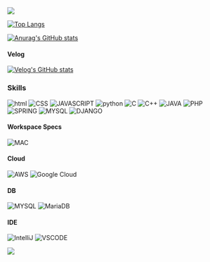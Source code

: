 <img src="https://capsule-render.vercel.app/api?type=waving&color=99ccff&height=100&section=header"/>

[![Top Langs](https://github-readme-stats.vercel.app/api/top-langs/?username=m1nddoong&theme=holi)](https://github.com/anuraghazra/github-readme-stats)


[![Anurag's GitHub stats](https://github-readme-stats.vercel.app/api?username=m1nddoong&theme=holi)](https://github.com/anuraghazra/github-readme-stats)


#### Velog
[![Velog's GitHub stats](https://velog-readme-stats.vercel.app/api?name=alstjsdlr0321)](https://velog.io/@alstjsdlr0321)


### Skills
![html](https://img.shields.io/badge/HTML5-E34F26?style=for-the-badge&logo=html5&logoColor=white)
![CSS](https://img.shields.io/badge/CSS-239120?&style=for-the-badge&logo=css3&logoColor=white)
![JAVASCRIPT](https://img.shields.io/badge/JavaScript-F7DF1E?style=for-the-badge&logo=JavaScript&logoColor=white)
![python](https://img.shields.io/badge/Python-3776AB?style=for-the-badge&logo=python&logoColor=white)
![C](https://img.shields.io/badge/C-00599C?style=for-the-badge&logo=c&logoColor=white)
![C++](https://img.shields.io/badge/C%2B%2B-00599C?style=for-the-badge&logo=c%2B%2B&logoColor=white)
![JAVA](https://img.shields.io/badge/Java-ED8B00?style=for-the-badge&logo=openjdk&logoColor=white)
![PHP](https://img.shields.io/badge/PHP-777BB4?style=for-the-badge&logo=php&logoColor=white)
![SPRING](https://img.shields.io/badge/Spring-6DB33F?style=for-the-badge&logo=spring&logoColor=white)
![MYSQL](https://img.shields.io/badge/MySQL-00000F?style=for-the-badge&logo=mysql&logoColor=white)
![DJANGO](https://img.shields.io/badge/Django-092E20?style=for-the-badge&logo=django&logoColor=white)

#### Workspace Specs
![MAC](https://img.shields.io/badge/Apple-MacBook_Pro_2012-999999?style=for-the-badge&logo=apple&logoColor=white)

#### Cloud
![AWS](https://img.shields.io/badge/Amazon_AWS-FF9900?style=for-the-badge&logo=amazonaws&logoColor=white)
![Google Cloud](https://img.shields.io/badge/Google_Cloud-4285F4?style=for-the-badge&logo=google-cloud&logoColor=white)


#### DB
![MYSQL](https://img.shields.io/badge/MySQL-005C84?style=for-the-badge&logo=mysql&logoColor=white)
![MariaDB](https://img.shields.io/badge/MariaDB-003545?style=for-the-badge&logo=mariadb&logoColor=white)

#### IDE
![IntelliJ](https://img.shields.io/badge/IntelliJ_IDEA-000000.svg?style=for-the-badge&logo=intellij-idea&logoColor=white)
![VSCODE](https://img.shields.io/badge/Visual_Studio_Code-0078D4?style=for-the-badge&logo=visual%20studio%20code&logoColor=white)



<img src="https://capsule-render.vercel.app/api?type=waving&color=99ccff&height=100&section=footer"/>
